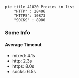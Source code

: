 
```mermaid
pie title 41020 Proxies in list
    "HTTP" : 28406
    "HTTPS": 10873
    "SOCKS" : 8980
```

### Some Info
#### Average Timeout

- mixed: 4.1s
- http: 2.3s
- https: 8.0s
- socks: 6.5s
